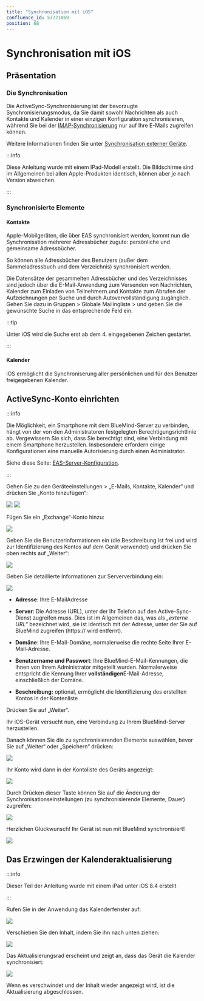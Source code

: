 ```yaml
---
title: "Synchronisation mit iOS"
confluence_id: 57771069
position: 68
---
```

# Synchronisation mit iOS


## Präsentation

### Die Synchronisation

Die ActiveSync-Synchronisierung ist der bevorzugte Synchronisierungsmodus, da Sie damit sowohl Nachrichten als auch Kontakte und Kalender in einer einzigen Konfiguration synchronisieren, während Sie bei der [IMAP-Synchronisierung](/old/Guide_de_l_utilisateur/Configuration_des_périphériques_mobiles/Synchronisation_avec_iOS/Synchronisation_IMAP_avec_iOS/) nur auf Ihre E-Mails zugreifen können.

Weitere Informationen finden Sie unter [Synchronisation externer Geräte](/old/Guide_de_l_utilisateur/Configuration_des_périphériques_mobiles/).


:::info

Diese Anleitung wurde mit einem IPad-Modell erstellt. Die Bildschirme sind im Allgemeinen bei allen Apple-Produkten identisch, können aber je nach Version abweichen.

:::


### Synchronisierte Elemente

#### Kontakte

Apple-Mobilgeräten, die über EAS synchronisiert werden, kommt nun die Synchronisation mehrerer Adressbücher zugute: persönliche und gemeinsame Adressbücher.

So können alle Adressbücher des Benutzers (außer dem Sammeladressbuch und dem Verzeichnis) synchronisiert werden.

Die Datensätze der gesammelten Adressbücher und des Verzeichnisses sind jedoch über die E-Mail-Anwendung zum Versenden von Nachrichten, Kalender zum Einladen von Teilnehmern und Kontakte zum Abrufen der Aufzeichnungen per Suche und durch Autovervollständigung zugänglich. Gehen Sie dazu in Gruppen > Globale Mailingliste > und geben Sie die gewünschte Suche in das entsprechende Feld ein.


:::tip

Unter iOS wird die Suche erst ab dem 4. eingegebenen Zeichen gestartet.

:::

#### Kalender

iOS ermöglicht die Synchroniserung aller persönlichen und für den Benutzer freigegebenen Kalender.

## ActiveSync-Konto einrichten


:::info

Die Möglichkeit, ein Smartphone mit dem BlueMind-Server zu verbinden, hängt von der von den Administratoren festgelegten Berechtigungsrichtlinie ab. Vergewissern Sie sich, dass Sie berechtigt sind, eine Verbindung mit einem Smartphone herzustellen. Insbesondere erfordern einige Konfigurationen eine manuelle Autorisierung durch einen Administrator.

Siehe diese Seite: [EAS-Server-Konfiguration](/Guide_de_l_administrateur/BlueMind_et_mobilité/Configuration_du_serveur_EAS/).

:::

Gehen Sie zu den Geräteeinstellungen > „E-Mails, Kontakte, Kalender“ und drücken Sie „Konto hinzufügen“:

![](../../../../attachments/57771069/57771098.png) ![](../../../../attachments/57771069/57771096.png)

Fügen Sie ein „Exchange“-Konto hinzu:

![](../../../../attachments/57771069/57771094.png)

Geben Sie die Benutzerinformationen ein (die Beschreibung ist frei und wird zur Identifizierung des Kontos auf dem Gerät verwendet) und drücken Sie oben rechts auf „Weiter“:

![](../../../../attachments/57771069/57771092.png)

Geben Sie detaillierte Informationen zur Serververbindung ein:

![](../../../../attachments/57771069/57771090.png)

- **Adresse**: Ihre E-MailAdresse
- **Server**: Die Adresse (URL), unter der Ihr Telefon auf den Active-Sync-Dienst zugreifen muss. Dies ist im Allgemeinen das, was als *„externe URL“* bezeichnet wird, sie ist identisch mit der Adresse, unter der Sie auf BlueMind zugreifen (https:// wird entfernt).

- **Domäne**: Ihre E-Mail-Domäne, normalerweise die rechte Seite Ihrer E-Mail-Adresse.

- **Benutzername und Passwort**: Ihre BlueMind-E-Mail-Kennungen, die Ihnen von Ihrem Administrator mitgeteilt wurden. Normalerweise entspricht die Kennung Ihrer **vollständigen**E-Mail-Adresse, einschließlich der Domäne.

- **Beschreibung:** optional, ermöglicht die Identifizierung des erstellten Kontos in der Kontenliste


Drücken Sie auf „Weiter“.

Ihr iOS-Gerät versucht nun, eine Verbindung zu Ihrem BlueMind-Server herzustellen.

Danach können Sie die zu synchronisierenden Elemente auswählen, bevor Sie auf „Weiter“ oder „Speichern“ drücken:

![](../../../../attachments/57771069/57771088.png)

Ihr Konto wird dann in der Kontoliste des Geräts angezeigt:

![](../../../../attachments/57771069/57771086.png)

Durch Drücken dieser Taste können Sie auf die Änderung der Synchronisationseinstellungen (zu synchronisierende Elemente, Dauer) zugreifen:

![](../../../../attachments/57771069/57771084.png)

Herzlichen Glückwunsch! Ihr Gerät ist nun mit BlueMind synchronisiert!

![](../../../../attachments/57771069/57771082.png)

## Das Erzwingen der Kalenderaktualisierung


:::info

Dieser Teil der Anleitung wurde mit einem iPad unter iOS 8.4 erstellt

:::


Rufen Sie in der Anwendung das Kalenderfenster auf:

![](../../../../attachments/57771069/57771075.png)

Verschieben Sie den Inhalt, indem Sie ihn nach unten ziehen:

![](../../../../attachments/57771069/57771073.png)

Das Aktualisierungsrad erscheint und zeigt an, dass das Gerät die Kalender synchronisiert:

![](../../../../attachments/57771069/57771071.png)

Wenn es verschwindet und der Inhalt wieder angezeigt wird, ist die Aktualisierung abgeschlossen.


